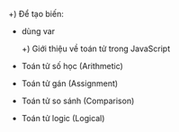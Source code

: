 +) Để tạo biến:

- dùng var

  +) Giới thiệu về toán tử trong JavaScript

- Toán tử số học (Arithmetic)
- Toán tử gán (Assignment)
- Toán tử so sánh (Comparison)
- Toán tử logic (Logical)
